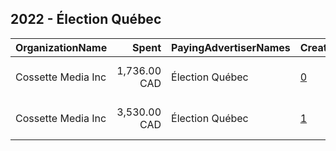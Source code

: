 ## 2022 - Élection Québec 
|OrganizationName|Spent|PayingAdvertiserNames|CreativeUrls|Impressions|Genders|AgeBrackets|CountryCodes|BillingAddresses|CandidateBallotInformation|
|:---|---:|:---|:---|---:|:---|:---|:---|:---|:---|
|Cossette Media Inc|1,736.00 CAD|Élection Québec|[0](https://www.snap.com/political-ads/asset/2d25fb6621ddc584a2bd9e248d117e5196060a44cf45d551c45e05ea9fa2562d?mediaType=mp4)|193,327||18-44|canada|"P.O. Box. 11613, Succ. Centre-ville,Montreal,H3C5V9,CA"||
|Cossette Media Inc|3,530.00 CAD|Élection Québec|[1](https://www.snap.com/political-ads/asset/bef0eea49077076ca68ad6c74e3828d0fea7d4656c8485cdae79acd056520f5e?mediaType=mp4)|424,201||18-44|canada|"P.O. Box. 11613, Succ. Centre-ville,Montreal,H3C5V9,CA"||
